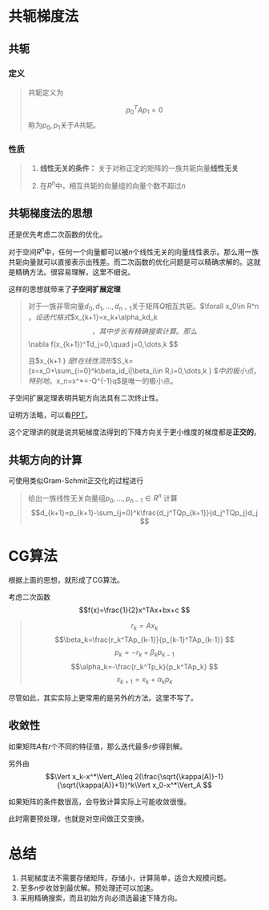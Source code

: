 # 共轭梯度法

## 共轭

### 定义

> 共轭定义为
>
> $$p_0^TAp_1=0 $$称为$p_0,p_1$关于$A$共轭。

### 性质

> 1. **线性无关的条件：** 关于对称正定的矩阵的一族共轭向量**线性无关**
>
> 2. 在$R^n$中，相互共轭的向量组的向量个数不超过$n$

## 共轭梯度法的思想

还是优先考虑二次函数的优化。

对于空间$R^n$中，任何一个向量都可以被$n$个线性无关的向量线性表示。那么用一族共轭向量就可以直接表示出残差。而二次函数的优化问题是可以精确求解的。这就是精确方法。很容易理解，这里不细说。

这样的思想就带来了**子空间扩展定理**

> 对于一族非零向量$d_0,d_1,\dots, d_{n-1}$关于矩阵$Q$相互共轭。$\forall x_0\in R^n $，设迭代格式$$x_{k+1}=x_k+\alpha_kd_k $$，其中步长有精确搜索计算。那么$$\nabla f(x_{k+1})^Td_j=0,\quad j=0,\dots,k $$
>
> 且$x_{k+1 } $是$f$在线性流形$$S_k=\{x=x_0+\sum_{i=0}^k\beta_id_i|\beta_i\in R,i=0,\dots,k \} $$中的极小点，特别地，$x_n=x^*=-Q^{-1}q$是唯一的极小点。

子空间扩展定理表明共轭方向法具有二次终止性。

证明方法略，可以看[PPT](../ppt/最优化第13讲%20%20%20共轭梯度法.pdf)。

这个定理讲的就是说共轭梯度法得到的下降方向关于更小维度的梯度都是**正交的**。


## 共轭方向的计算

可使用类似Gram-Schmit正交化的过程进行

> 给出一族线性无关向量组$p_0,\dots,p_{n-1}\in R^n$
> 计算$$d_{k+1}=p_{k+1}-\sum_{j=0}^k\frac{d_j^TQp_{k+1}}{d_j^TQp_j}d_j $$

# CG算法

根据上面的思想，就形成了CG算法。

考虑二次函数$$f(x)=\frac{1}{2}x^TAx+bx+c $$

> $$r_k=Ax_k$$$$\beta_k=\frac{r_k^TAp_{k-1}}{p_{k-1}^TAp_{k-1}} $$$$p_k=-r_k+\beta_kp_{k-1} $$$$\alpha_k=-\frac{r_k^Tp_k}{p_k^TAp_k} $$$$x_{k+1}=x_k+\alpha_kp_k $$

尽管如此，其实实际上更常用的是另外的方法。这里不写了。

## 收敛性

如果矩阵$A$有$r$个不同的特征值，那么迭代最多$r$步得到解。

另外由$$\Vert x_k-x^*\Vert_A\leq 2(\frac{\sqrt{\kappa(A)}-1}{\sqrt{\kappa(A)}+1})^k\Vert x_0-x^*\Vert_A $$

如果矩阵的条件数很高，会导致计算实际上可能收敛很慢。

此时需要预处理，也就是对空间做正交变换。

# 总结

1. 共轭梯度法不需要存储矩阵，存储小，计算简单，适合大规模问题。
2. 至多$n$步收敛到最优解。预处理还可以加速。
3. 采用精确搜索，而且初始方向必须选最速下降方向。



